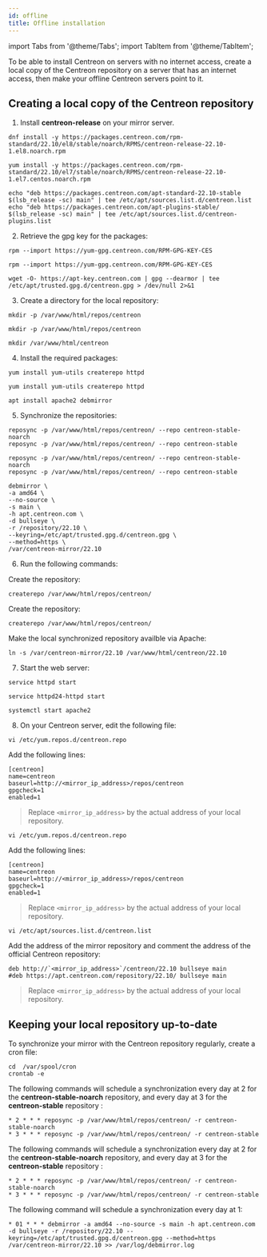 ```yaml
---
id: offline
title: Offline installation
---
```


import Tabs from '@theme/Tabs';
import TabItem from '@theme/TabItem';

To be able to install Centreon on servers with no internet access, create a local copy of the Centreon repository on a server that has an internet access, then make your offline Centreon servers point to it.

## Creating a local copy of the Centreon repository

1. Install **centreon-release** on your mirror server.

<Tabs groupId="sync">
<TabItem value="Alma / RHEL / Oracle Linux 8" label="Alma / RHEL / Oracle Linux 8">

```shell
dnf install -y https://packages.centreon.com/rpm-standard/22.10/el8/stable/noarch/RPMS/centreon-release-22.10-1.el8.noarch.rpm
```

</TabItem>
<TabItem value="CentOS 7" label="CentOS 7">

```shell
yum install -y https://packages.centreon.com/rpm-standard/22.10/el7/stable/noarch/RPMS/centreon-release-22.10-1.el7.centos.noarch.rpm
```

</TabItem>
<TabItem value="Debian 11" label="Debian 11">

```shell
echo "deb https://packages.centreon.com/apt-standard-22.10-stable $(lsb_release -sc) main" | tee /etc/apt/sources.list.d/centreon.list
echo "deb https://packages.centreon.com/apt-plugins-stable/ $(lsb_release -sc) main" | tee /etc/apt/sources.list.d/centreon-plugins.list
```

</TabItem>
</Tabs>

2. Retrieve the gpg key for the packages:

<Tabs groupId="sync">
<TabItem value="Alma / RHEL / Oracle Linux 8" label="Alma / RHEL / Oracle Linux 8">

```shell
rpm --import https://yum-gpg.centreon.com/RPM-GPG-KEY-CES
```

</TabItem>
<TabItem value="CentOS 7" label="CentOS 7">

```shell
rpm --import https://yum-gpg.centreon.com/RPM-GPG-KEY-CES
```

</TabItem>
<TabItem value="Debian 11" label="Debian 11">

```shell
wget -O- https://apt-key.centreon.com | gpg --dearmor | tee /etc/apt/trusted.gpg.d/centreon.gpg > /dev/null 2>&1
```

</TabItem>
</Tabs>

3. Create a directory for the local repository:

<Tabs groupId="sync">
<TabItem value="Alma / RHEL / Oracle Linux 8" label="Alma / RHEL / Oracle Linux 8">

   ```shell
   mkdir -p /var/www/html/repos/centreon
   ```

</TabItem>
<TabItem value="CentOS 7" label="CentOS 7">

   ```shell
   mkdir -p /var/www/html/repos/centreon
   ```

</TabItem>
<TabItem value="Debian 11" label="Debian 11">

```shell
mkdir /var/www/html/centreon
```

</TabItem>
</Tabs>

4. Install the required packages:

<Tabs groupId="sync">
<TabItem value="Alma / RHEL / Oracle Linux 8" label="Alma / RHEL / Oracle Linux 8">

```shell
yum install yum-utils createrepo httpd
```

</TabItem>
<TabItem value="CentOS 7" label="CentOS 7">

```shell
yum install yum-utils createrepo httpd
```

</TabItem>
<TabItem value="Debian 11" label="Debian 11">

```shell
apt install apache2 debmirror
```

</TabItem>
</Tabs>

5. Synchronize the repositories:

<Tabs groupId="sync">
<TabItem value="Alma / RHEL / Oracle Linux 8" label="Alma / RHEL / Oracle Linux 8">

```shell
reposync -p /var/www/html/repos/centreon/ --repo centreon-stable-noarch
reposync -p /var/www/html/repos/centreon/ --repo centreon-stable
```

</TabItem>
<TabItem value="CentOS 7" label="CentOS 7">

```shell
reposync -p /var/www/html/repos/centreon/ --repo centreon-stable-noarch
reposync -p /var/www/html/repos/centreon/ --repo centreon-stable
```

</TabItem>
<TabItem value="Debian 11" label="Debian 11">

```shell
debmirror \
-a amd64 \
--no-source \
-s main \
-h apt.centreon.com \
-d bullseye \
-r /repository/22.10 \
--keyring=/etc/apt/trusted.gpg.d/centreon.gpg \
--method=https \
/var/centreon-mirror/22.10
```

</TabItem>
</Tabs>

6. Run the following commands:

<Tabs groupId="sync">
<TabItem value="Alma / RHEL / Oracle Linux 8" label="Alma / RHEL / Oracle Linux 8">

Create the repository:

```shell
createrepo /var/www/html/repos/centreon/
```

</TabItem>
<TabItem value="CentOS 7" label="CentOS 7">

Create the repository:

```shell
createrepo /var/www/html/repos/centreon/
```

</TabItem>
<TabItem value="Debian 11" label="Debian 11">

Make the local synchronized repository availble via Apache:

```shell
ln -s /var/centreon-mirror/22.10 /var/www/html/centreon/22.10
```

</TabItem>
</Tabs>

7. Start the web server:

<Tabs groupId="sync">
<TabItem value="Alma / RHEL / Oracle Linux 8" label="Alma / RHEL / Oracle Linux 8"> 

```shell
service httpd start
```

</TabItem>
<TabItem value="CentOS 7" label="CentOS 7">

```shell
service httpd24-httpd start
```

</TabItem>
<TabItem value="Debian 11" label="Debian 11">

```shell
systemctl start apache2
```

</TabItem>
</Tabs>

8. On your Centreon server, edit the following file:

<Tabs groupId="sync">
<TabItem value="Alma / RHEL / Oracle Linux 8" label="Alma / RHEL / Oracle Linux 8"> 

```shell
vi /etc/yum.repos.d/centreon.repo
```

Add the following lines:

```shell
[centreon]
name=centreon
baseurl=http://<mirror_ip_address>/repos/centreon
gpgcheck=1
enabled=1
```

> Replace `<mirror_ip_address>` by the actual address of your local repository.

</TabItem>
<TabItem value="CentOS 7" label="CentOS 7">

```shell
vi /etc/yum.repos.d/centreon.repo
```

Add the following lines:

```shell
[centreon]
name=centreon
baseurl=http://<mirror_ip_address>/repos/centreon
gpgcheck=1
enabled=1
```

> Replace `<mirror_ip_address>` by the actual address of your local repository.

</TabItem>
<TabItem value="Debian 11" label="Debian 11">

```shell
vi /etc/apt/sources.list.d/centreon.list
```

Add the address of the mirror repository and comment the address of the official Centreon repository:

```shell
deb http://`<mirror_ip_address>`/centreon/22.10 bullseye main
#deb https://apt.centreon.com/repository/22.10/ bullseye main
```

> Replace `<mirror_ip_address>` by the actual address of your local repository.

</TabItem>
</Tabs>

## Keeping your local repository up-to-date

To synchronize your mirror with the Centreon repository regularly, create a cron file:

```shell
cd  /var/spool/cron
crontab -e
```

<Tabs groupId="sync">
<TabItem value="Alma / RHEL / Oracle Linux 8" label="Alma / RHEL / Oracle Linux 8">

The following commands will schedule a synchronization every day at 2 for the **centreon-stable-noarch** repository, and every day at 3 for the **centreon-stable** repository :

```shell
* 2 * * * reposync -p /var/www/html/repos/centreon/ -r centreon-stable-noarch
* 3 * * * reposync -p /var/www/html/repos/centreon/ -r centreon-stable
```

</TabItem>
<TabItem value="CentOS 7" label="CentOS 7">

The following commands will schedule a synchronization every day at 2 for the **centreon-stable-noarch** repository, and every day at 3 for the **centreon-stable** repository :

```shell
* 2 * * * reposync -p /var/www/html/repos/centreon/ -r centreon-stable-noarch
* 3 * * * reposync -p /var/www/html/repos/centreon/ -r centreon-stable
```

</TabItem>
<TabItem value="Debian 11" label="Debian 11">

The following command will schedule a synchronization every day at 1:

```shell
* 01 * * * debmirror -a amd64 --no-source -s main -h apt.centreon.com -d bullseye -r /repository/22.10 --keyring=/etc/apt/trusted.gpg.d/centreon.gpg --method=https /var/centreon-mirror/22.10 >> /var/log/debmirror.log
```

</TabItem>
</Tabs>
